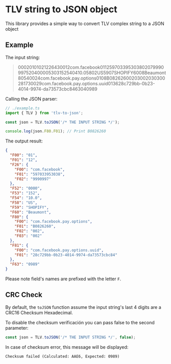 # TLV string to JSON object

This library provides a simple way to convert TLV complex string to a JSON object

## Example

The input string:
> 00020101021226430012com.facebook011259703395303802079990997520400005303152540410.05802US5907SHOPIFY6008Beaumont80540024com.facebook.pay.options0108B08262600203002030300281730029com.facebook.pay.options.uuid013628c729bb-0b23-4014-9974-da73573cbc8463040989

Calling the JSON parser:
```typescript
// ./example.ts
import { TLV } from 'tlv-to-json';

const json = TLV.toJSON('/* THE INPUT STRING */');

console.log(json.F80.F01); // Print B0826260
```

The output result:
```json
{
  "F00": "01",
  "F01": "12",
  "F26": {
    "F00": "com.facebook",
    "F01": "597033953038",
    "F02": "9990997"
  },
  "F52": "0000",
  "F53": "152",
  "F54": "10.0",
  "F58": "US",
  "F59": "SHOPIFY",
  "F60": "Beaumont",
  "F80": {
    "F00": "com.facebook.pay.options",
    "F01": "B0826260",
    "F02": "002",
    "F03": "002"
  },
  "F81": {
    "F00": "com.facebook.pay.options.uuid",
    "F01": "28c729bb-0b23-4014-9974-da73573cbc84"
  },
  "F63": "0989"
}
```

Please note field's names are prefixed with the letter `F`.

## CRC Check

By default, the `toJSON` function assume the input string's last 4 digits are a CRC16 Checksum Hexadecimal.

To disable the checksum verificación you can pass false to the second parameter:
```typescript
const json = TLV.toJSON('/* THE INPUT STRING */', false);
```

In case of checksum error, this message will be displayed:
```
Checksum failed (Calculated: AAE6, Expected: 0989)
```